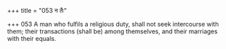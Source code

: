 +++
title = "053 न तैः"

+++
053	A man who fulfils a religious duty, shall not seek intercourse with them; their transactions (shall be) among themselves, and their marriages with their equals.